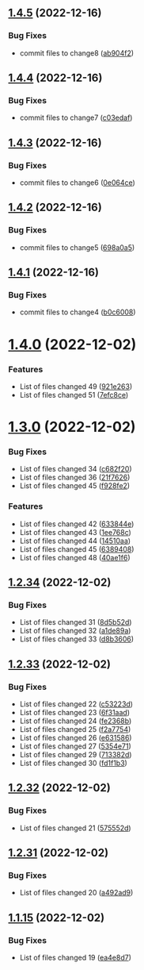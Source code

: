 ## [1.4.5](https://github.com/blbose/roslyn-analyzers/compare/v1.4.4...v1.4.5) (2022-12-16)


### Bug Fixes

* commit files to change8 ([ab904f2](https://github.com/blbose/roslyn-analyzers/commit/ab904f25bb02b215c1a4e7bd3002032510328bbf))

## [1.4.4](https://github.com/blbose/roslyn-analyzers/compare/v1.4.3...v1.4.4) (2022-12-16)


### Bug Fixes

* commit files to change7 ([c03edaf](https://github.com/blbose/roslyn-analyzers/commit/c03edafee239fb961bbf1519e9810938a72b49e0))

## [1.4.3](https://github.com/blbose/roslyn-analyzers/compare/v1.4.2...v1.4.3) (2022-12-16)


### Bug Fixes

* commit files to change6 ([0e064ce](https://github.com/blbose/roslyn-analyzers/commit/0e064ce6e75ee99fa0a3ef2bce2fff2a474ba802))

## [1.4.2](https://github.com/blbose/roslyn-analyzers/compare/v1.4.1...v1.4.2) (2022-12-16)


### Bug Fixes

* commit files to change5 ([698a0a5](https://github.com/blbose/roslyn-analyzers/commit/698a0a5386a04ff386de255448eaccd415a65f50))

## [1.4.1](https://github.com/blbose/roslyn-analyzers/compare/v1.4.0...v1.4.1) (2022-12-16)


### Bug Fixes

* commit files to change4 ([b0c6008](https://github.com/blbose/roslyn-analyzers/commit/b0c600823a055ea08e4bb713a4f94f5a6db68729))

# [1.4.0](https://github.com/blbose/roslyn-analyzers/compare/v1.3.0...v1.4.0) (2022-12-02)


### Features

* List of files changed 49 ([921e263](https://github.com/blbose/roslyn-analyzers/commit/921e26369279a7f6e15cd0b97f84956204898bc9))
* List of files changed 51 ([7efc8ce](https://github.com/blbose/roslyn-analyzers/commit/7efc8ce6cc71ecf036faac211939145cf7e6e3c2))

# [1.3.0](https://github.com/blbose/roslyn-analyzers/compare/v1.2.34...v1.3.0) (2022-12-02)


### Bug Fixes

* List of files changed 34 ([c682f20](https://github.com/blbose/roslyn-analyzers/commit/c682f204d587f9d8fe021f99bfff9a1b6cda8c17))
* List of files changed 36 ([21f7626](https://github.com/blbose/roslyn-analyzers/commit/21f76264e5c2ea41be1a0c1e987c6ab77b6e0f97))
* List of files changed 45 ([f928fe2](https://github.com/blbose/roslyn-analyzers/commit/f928fe2a14ddf2b3217b2053c84b7f7af1d3f09d))


### Features

* List of files changed 42 ([633844e](https://github.com/blbose/roslyn-analyzers/commit/633844e86106f139585ce4b75fac5a9587382ab8))
* List of files changed 43 ([1ee768c](https://github.com/blbose/roslyn-analyzers/commit/1ee768cf056b2be28d1e63458fa09e909299cfe1))
* List of files changed 44 ([14510aa](https://github.com/blbose/roslyn-analyzers/commit/14510aacbf8be456ba5da5676bf6754148f65e45))
* List of files changed 45 ([6389408](https://github.com/blbose/roslyn-analyzers/commit/6389408e85077ae9f6a5c2b3a7205479295f7cbc))
* List of files changed 48 ([40ae1f6](https://github.com/blbose/roslyn-analyzers/commit/40ae1f6bc3c91ab871ea1da1024acca6f43b5dbf))

## [1.2.34](https://github.com/blbose/roslyn-analyzers/compare/v1.2.33...v1.2.34) (2022-12-02)


### Bug Fixes

* List of files changed 31 ([8d5b52d](https://github.com/blbose/roslyn-analyzers/commit/8d5b52d834f11240bd37987d360f60c815eaadda))
* List of files changed 32 ([a1de89a](https://github.com/blbose/roslyn-analyzers/commit/a1de89a2718dc65602e70eeca575eef9e94bf012))
* List of files changed 33 ([d8b3606](https://github.com/blbose/roslyn-analyzers/commit/d8b36067db863259feaf84d53e7044b2ece4f460))

## [1.2.33](https://github.com/blbose/roslyn-analyzers/compare/v1.2.32...v1.2.33) (2022-12-02)


### Bug Fixes

* List of files changed 22 ([c53223d](https://github.com/blbose/roslyn-analyzers/commit/c53223d642cf07433b8d12e1e66c982ef5119aec))
* List of files changed 23 ([6f31aad](https://github.com/blbose/roslyn-analyzers/commit/6f31aad0f50aebe46ae4cdd399d2c54847050453))
* List of files changed 24 ([fe2368b](https://github.com/blbose/roslyn-analyzers/commit/fe2368b164add7d0fe7097b40f600aeb0ea83e50))
* List of files changed 25 ([f2a7754](https://github.com/blbose/roslyn-analyzers/commit/f2a7754d6abea9a2008a5a312be737395c512c49))
* List of files changed 26 ([e631586](https://github.com/blbose/roslyn-analyzers/commit/e631586eab92aaa8142f7e89cc9203e337437da0))
* List of files changed 27 ([5354e71](https://github.com/blbose/roslyn-analyzers/commit/5354e714b9fd90ca62f70735c89c9cb3b53bffd5))
* List of files changed 29 ([713382d](https://github.com/blbose/roslyn-analyzers/commit/713382d383940d0f412cfee774240f375dbb7d1a))
* List of files changed 30 ([fd1f1b3](https://github.com/blbose/roslyn-analyzers/commit/fd1f1b3f96d4fe318e7a38737aa47392eb4ee183))

## [1.2.32](https://github.com/blbose/roslyn-analyzers/compare/v1.2.31...v1.2.32) (2022-12-02)


### Bug Fixes

* List of files changed 21 ([575552d](https://github.com/blbose/roslyn-analyzers/commit/575552d033f8bb8f8305e697c4bc63704151c93b))

## [1.2.31](https://github.com/blbose/roslyn-analyzers/compare/v1.2.30...v1.2.31) (2022-12-02)


### Bug Fixes

* List of files changed 20 ([a492ad9](https://github.com/blbose/roslyn-analyzers/commit/a492ad9d9a2cbbfe34b74d3b886e5ce85e01f6cd))

## [1.1.15](https://github.com/blbose/roslyn-analyzers/compare/v1.1.14...v1.1.15) (2022-12-02)


### Bug Fixes

* List of files changed 19 ([ea4e8d7](https://github.com/blbose/roslyn-analyzers/commit/ea4e8d72cb9e17e55a1f63d1c279736f472792c4))
